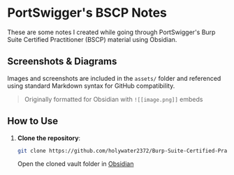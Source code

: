 # PortSwigger's BSCP Notes

These are some notes I created while going through PortSwigger's Burp Suite Certified Practitioner (BSCP) material using Obsidian.

## Screenshots & Diagrams

Images and screenshots are included in the `assets/` folder and referenced using standard Markdown syntax for GitHub compatibility.
> Originally formatted for Obsidian with `![[image.png]]` embeds

## How to Use

1. **Clone the repository**:
   ```bash
   git clone https://github.com/holywater2372/Burp-Suite-Certified-Practitioner.git
   ```
   
   Open the cloned vault folder in [Obsidian](https://obsidian.md/)
